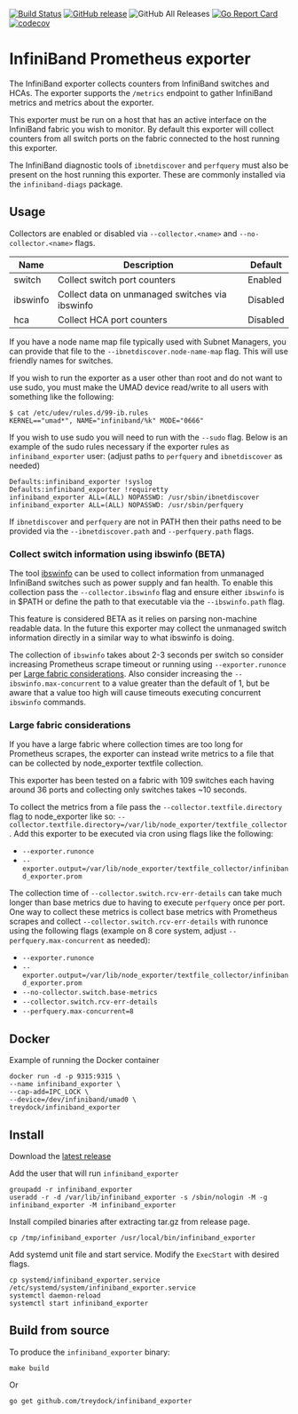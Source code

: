 [![Build Status](https://circleci.com/gh/treydock/infiniband_exporter/tree/master.svg?style=shield)](https://circleci.com/gh/treydock/infiniband_exporter)
[![GitHub release](https://img.shields.io/github/v/release/treydock/infiniband_exporter?include_prereleases&sort=semver)](https://github.com/treydock/infiniband_exporter/releases/latest)
![GitHub All Releases](https://img.shields.io/github/downloads/treydock/infiniband_exporter/total)
[![Go Report Card](https://goreportcard.com/badge/github.com/treydock/infiniband_exporter)](https://goreportcard.com/report/github.com/treydock/infiniband_exporter)
[![codecov](https://codecov.io/gh/treydock/infiniband_exporter/branch/master/graph/badge.svg)](https://codecov.io/gh/treydock/infiniband_exporter)

# InfiniBand Prometheus exporter

The InfiniBand exporter collects counters from InfiniBand switches and HCAs.
The exporter supports the `/metrics` endpoint to gather InfiniBand metrics and metrics about the exporter.

This exporter must be run on a host that has an active interface on the InfiniBand fabric you wish to monitor.
By default this exporter will collect counters from all switch ports on the fabric connected to the host running this exporter.

The InfiniBand diagnostic tools of `ibnetdiscover` and `perfquery` must also be present on the host running this exporter.
These are commonly installed via the `infiniband-diags` package.

## Usage

Collectors are enabled or disabled via `--collector.<name>` and `--no-collector.<name>` flags.

Name | Description | Default
-----|-------------|--------
switch | Collect switch port counters | Enabled
ibswinfo | Collect data on unmanaged switches via ibswinfo | Disabled
hca | Collect HCA port counters | Disabled

If you have a node name map file typically used with Subnet Managers, you can provide that file to the  `--ibnetdiscover.node-name-map` flag.  This will use friendly names for switches.


If you wish to run the exporter as a user other than root and do not want to use sudo, you must make the UMAD device read/write to all users with something like the following:

```
$ cat /etc/udev/rules.d/99-ib.rules 
KERNEL=="umad*", NAME="infiniband/%k" MODE="0666"
```

If you wish to use sudo you will need to run with the `--sudo` flag.  Below is an example of the sudo rules necessary if the exporter rules as `infiniband_exporter` user: (adjust paths to `perfquery` and `ibnetdiscover` as needed)

```
Defaults:infiniband_exporter !syslog
Defaults:infiniband_exporter !requiretty
infiniband_exporter ALL=(ALL) NOPASSWD: /usr/sbin/ibnetdiscover
infiniband_exporter ALL=(ALL) NOPASSWD: /usr/sbin/perfquery
```

If `ibnetdiscover` and `perfquery` are not in PATH then their paths need to be provided via the `--ibnetdiscover.path` and `--perfquery.path` flags.

### Collect switch information using ibswinfo (BETA)

The tool [ibswinfo](https://github.com/stanford-rc/ibswinfo) can be used to collect information from unmanaged InfiniBand switches such as power supply and fan health.  To enable this collection pass the `--collector.ibswinfo` flag and ensure either `ibswinfo` is in $PATH or define the path to that executable via the `--ibswinfo.path` flag.

This feature is considered BETA as it relies on parsing non-machine readable data.
In the future this exporter may collect the unmanaged switch information directly in a similar way to what ibswinfo is doing.

The collection of `ibswinfo` takes about 2-3 seconds per switch so consider increasing Prometheus scrape timeout or running using `--exporter.runonce` per [Large fabric considerations](#large-fabric-considerations).  Also consider increasing the `--ibswinfo.max-concurrent` to a value greater than the default of 1, but be aware that a value too high will cause timeouts executing concurrent `ibswinfo` commands.

### Large fabric considerations

If you have a large fabric where collection times are too long for Prometheus scrapes, the exporter can instead write metrics to a file that can be collected by node_exporter textfile collection.

This exporter has been tested on a fabric with 109 switches each having around 36 ports and collecting only switches takes ~10 seconds.

To collect the metrics from a file pass the `--collector.textfile.directory` flag to node_exporter like so: `--collector.textfile.directory=/var/lib/node_exporter/textfile_collector`.  Add this exporter to be executed via cron using flags like the following:

* `--exporter.runonce`
* `--exporter.output=/var/lib/node_exporter/textfile_collector/infiniband_exporter.prom`

The collection time of `--collector.switch.rcv-err-details` can take much longer than base metrics due to having to execute `perfquery` once per port.
One way to collect these metrics is collect base metrics with Prometheus scrapes and collect `--collector.switch.rcv-err-details` with runonce using the following flags (example on 8 core system, adjust `--perfquery.max-concurrent` as needed):

* `--exporter.runonce`
* `--exporter.output=/var/lib/node_exporter/textfile_collector/infiniband_exporter.prom`
* `--no-collector.switch.base-metrics`
* `--collector.switch.rcv-err-details`
* `--perfquery.max-concurrent=8`

## Docker

Example of running the Docker container

```
docker run -d -p 9315:9315 \
--name infiniband_exporter \
--cap-add=IPC_LOCK \
--device=/dev/infiniband/umad0 \
treydock/infiniband_exporter
```

## Install

Download the [latest release](https://github.com/treydock/infiniband_exporter/releases)

Add the user that will run `infiniband_exporter`

```
groupadd -r infiniband_exporter
useradd -r -d /var/lib/infiniband_exporter -s /sbin/nologin -M -g infiniband_exporter -M infiniband_exporter
```

Install compiled binaries after extracting tar.gz from release page.

```
cp /tmp/infiniband_exporter /usr/local/bin/infiniband_exporter
```

Add systemd unit file and start service. Modify the `ExecStart` with desired flags.

```
cp systemd/infiniband_exporter.service /etc/systemd/system/infiniband_exporter.service
systemctl daemon-reload
systemctl start infiniband_exporter
```

## Build from source

To produce the `infiniband_exporter` binary:

```
make build
```

Or

```
go get github.com/treydock/infiniband_exporter
```
